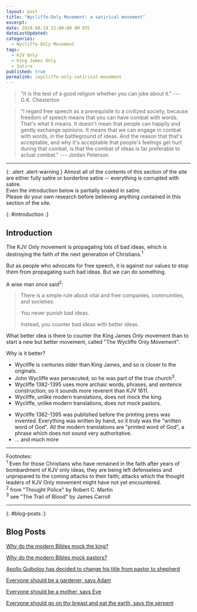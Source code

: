 ```yaml
---
layout: post
title: "Wycliffe-Only Movement: a satirical movement"
excerpt: 
date: 2024-08-19 12:00:00 AM UTC
dateLastUpdated:
categories:
  - Wycliffe-Only Movement
tags: 
  - KJV Only
  - King James Only
  - Satire
published: true
permalink: /wycliffe-only-satirical-movement
---
```



> "It is the test of a good religion whether you can joke about it." 
> --- G.K. Chesterton

> "I regard free speech as a prerequisite to a civilized society, because freedom of speech means that you can have combat with words. That's what it means. It doesn't mean that people can happily and gently exchange opinions. It means that we can engage in combat with words, in the battleground of ideas. And the reason that that's acceptable, and why it's acceptable that people's feelings get hurt during that combat, is that the combat of ideas is far preferable to actual combat."
> --- Jordan Peterson

---

{: .alert .alert-warning }
Almost all of the contents of this section of the site are either fully satire or borderline satire -- everything is corrupted with satire. 
<br />
Even the introduction below is partially soaked in satire.
<br />
Please do your own research before believing anything contained in this section of the site.



{: #introduction :}
## Introduction

<!-- <div>
    <h2 style="text-align: center;">Introduction</h2>
</div> -->


The KJV Only movement is propagating lots of bad ideas, which is destroying the faith of the next generation of Christians.<sup>1</sup> 

But as people who advocate for free speech, it is against our values to stop them from propagating such bad ideas. But we can do something.

A wise man once said<sup>2</sup>:

> There is a simple rule about vital and free companies, communities, and societies:
>
> You never punish bad ideas.
>
> Instead, you counter bad ideas with better ideas.

What better idea is there to counter the King James Only movement than to start a new but better movement, called "The Wycliffe Only Movement".

Why is it better?

 - Wycliffe is centuries older than King James, and so is closer to the originals.
 - John Wycliffe was persecuted; so he was part of the true church<sup>3</sup>.
 - Wycliffe 1382-1395 uses more archaic words, phrases, and sentence construction; so it sounds more reverent than KJV 1611.
 - Wycliffe, unlike modern translations, does not mock the king.
 - Wycliffe, unlike modern translations, does not mock pastors.
 <!-- - Wycliffe 1382-1395, unlike all the other modern translations, does not say that John Wycliffe and Jesus are the same person. -->
 - Wycliffe 1382-1395 was published before the printing press was invented. Everything was written by hand, so it truly was the "written word of God". All the modern translations are "printed word of God", a phrase which does not sound very authoritative.
 - ... and much more

---


<div class="small">
Footnotes:
<br />
<sup>1</sup> Even for those Christians who have remained in the faith after years of bombardment of KJV only ideas, they are being left defenseless and unprepared to the coming attacks to their faith; attacks which the thought leaders of KJV Only movement might have not yet encountered.
<br />
<sup>2</sup> from "Thought Police" by Robert C. Martin
<br />
<sup>3</sup> see "The Trail of Blood" by James Carroll
</div>


---

{: #blog-posts :}
## Blog Posts

[Why do the modern Bibles mock the king?](/2024/08/20/why-do-modern-bibles-mock-the-king)

[Why do the modern Bibles mock pastors?](/2024/09/07/why-do-modern-bibles-mock-pastors)

[Apollo Quiboloy has decided to change his title from pastor to shepherd](/2024/09/21/apollo-quiboloy-decided-to-change-his-title-from-pastor-to-shepherd)

[Everyone should be a gardener, says Adam](/2024/10/05/everyone-should-be-a-gardener-says-adam)

[Everyone should be a mother, says Eve](/2024/11/02/everyone-should-be-a-mother-says-eve)

[Everyone should go on thy breast and eat the earth, says the serpent](/2025/03/29/everyone-should-go-on-thy-breast-and-eat-the-earth-says-the-serpent)
